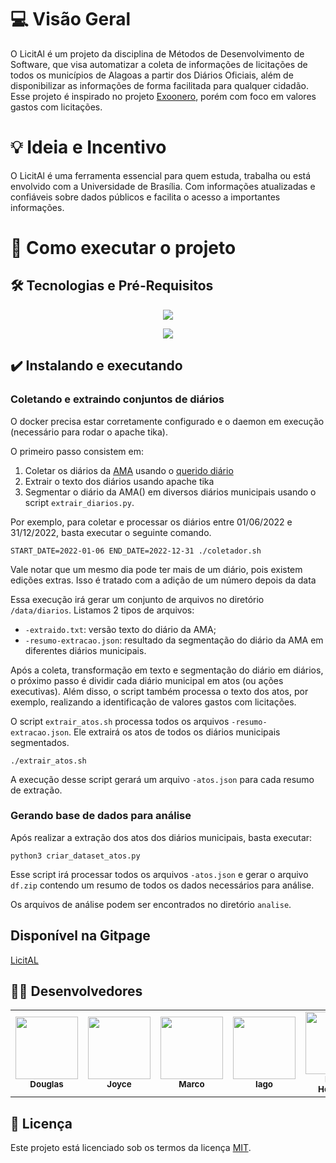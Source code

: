 # 💻 Visão Geral
O LicitAl é um projeto da disciplina de Métodos de Desenvolvimento de Software, que visa automatizar a coleta de informações de licitações de todos os municípios de Alagoas a partir dos Diários Oficiais, além de disponibilizar as informações de forma facilitada para qualquer cidadão. Esse projeto é inspirado no projeto [Exoonero](https://exoonero.org/sobre/), porém com foco em valores gastos com licitações.
	

# 💡 Ideia e Incentivo
O LicitAl é uma ferramenta essencial para quem estuda, trabalha ou está envolvido com a Universidade de Brasília. Com informações atualizadas e confiáveis sobre dados públicos e facilita o acesso a importantes informações.

# 🚀 Como executar o projeto
## 🛠 Tecnologias e Pré-Requisitos

<p align="center">
    <img src="https://img.shields.io/badge/python-%230095D5.svg?&style=for-the-badge&logo=python&logoColor=white"/>
</p>
<p align="center">
    <img src="https://img.shields.io/badge/Docker-2496ED?style=for-the-badge&logo=docker&logoColor=white"/>

## ✔️ Instalando e executando

### Coletando e extraindo conjuntos de diários

O docker precisa estar corretamente configurado e o daemon em execução (necessário para rodar o apache tika).

O primeiro passo consistem em:

1. Coletar os diários da [AMA]() usando o [querido diário]()
1. Extrair o texto dos diários usando apache tika
1. Segmentar o diário da AMA() em diversos diários municipais usando o script `extrair_diarios.py`.

Por exemplo, para coletar e processar os diários entre 01/06/2022 e 31/12/2022, basta executar o seguinte comando.

```
START_DATE=2022-01-06 END_DATE=2022-12-31 ./coletador.sh
```

Vale notar que um mesmo dia pode ter mais de um diário, pois existem edições extras. Isso é tratado com a adição de um número depois da data 

Essa execução irá gerar um conjunto de arquivos no diretório `/data/diarios`. Listamos 2 tipos de arquivos:

- `-extraido.txt`: versão texto do diário da AMA;
- `-resumo-extracao.json`: resultado da segmentação do diário da AMA em diferentes diários municipais.

Após a coleta, transformação em texto e segmentação do diário em diários, o próximo passo é dividir cada diário municipal em atos (ou ações executivas). Além disso, o script também processa o texto dos atos, por exemplo, realizando a identificação de valores gastos com licitações.

O script `extrair_atos.sh` processa todos os arquivos `-resumo-extracao.json`. Ele extrairá os atos de todos os diários municipais segmentados.

```
./extrair_atos.sh
```

A execução desse script gerará um arquivo `-atos.json` para cada resumo de extração.

### Gerando base de dados para análise

Após realizar a extração dos atos dos diários municipais, basta executar:

```
python3 criar_dataset_atos.py
```

Esse script irá processar todos os arquivos `-atos.json` e gerar o arquivo `df.zip` contendo um resumo de todos os dados necessários para análise.

Os arquivos de análise podem ser encontrados no diretório `analise`.

## Disponível na Gitpage
[LicitAL](https://licital.web.app)

## 👨‍💻 Desenvolvedores

<table>
	<tr>
		<td align="center"><a href="https://github.com/M4RINH0"><img src="https://github.com/M4RINH0.png?size=460" width="100px;" alt=""/><br /><sub><b>Douglas</b></sub></a><br /><a href="https://github.com/M4RINH0"></a></td>
        <td align="center"><a href="https://github.com/joycedio"><img src="https://github.com/joycedio.png?size=460" width="100px;" alt=""/><br /><sub><b>Joyce</b></sub></a><br /><a href="https://github.com/joycedio"></a></td>
		<td align="center"><a href="https://github.com/omascara2"><img src="https://github.com/omascara2.png?size=460" width="100px;" alt=""/><br /><sub><b>Marco</b></sub></a><br /><a href="https://github.com/omascara2"></a></td>
		<td align="center"><a href="https://github.com/Paxxaglia"><img src="https://github.com/Paxxaglia.png?size=460" width="100px;" alt=""/><br /><sub><b>Iago</b></sub></a><br /><a href="https://github.com/Paxxaglia"></a></td>
		<td align="center"><a href="https://github.com/PedroHenrique061"><img src="https://github.com/PedroHenrique061.png?size=460" width="100px;" alt=""/><br /><sub><b>Pedro Henrique </b></sub></a><br /><a href="https://github.com/PedroHenrique061"></a></td>
        <td align="center"><a href="https://github.com/Sooties"><img src="https://github.com/Sooties.png?size=460" width="100px;" alt=""/><br /><sub><b>Diego</b></sub></a><br /><a href="https://github.com/Sooties"></a></td>
	</tr>
</table>

## 📝 Licença
Este projeto está licenciado sob os termos da licença 
[MIT](./LICENSE).
